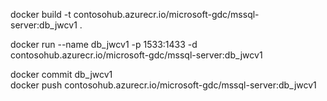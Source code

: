 

docker build -t contosohub.azurecr.io/microsoft-gdc/mssql-server:db_jwcv1 .  



docker run --name db_jwcv1 -p 1533:1433 -d contosohub.azurecr.io/microsoft-gdc/mssql-server:db_jwcv1  


docker commit db_jwcv1  
docker push contosohub.azurecr.io/microsoft-gdc/mssql-server:db_jwcv1  

